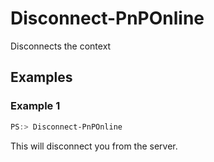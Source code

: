 # Disconnect-PnPOnline
Disconnects the context
## Examples

### Example 1
```powershell
PS:> Disconnect-PnPOnline
```
This will disconnect you from the server.
